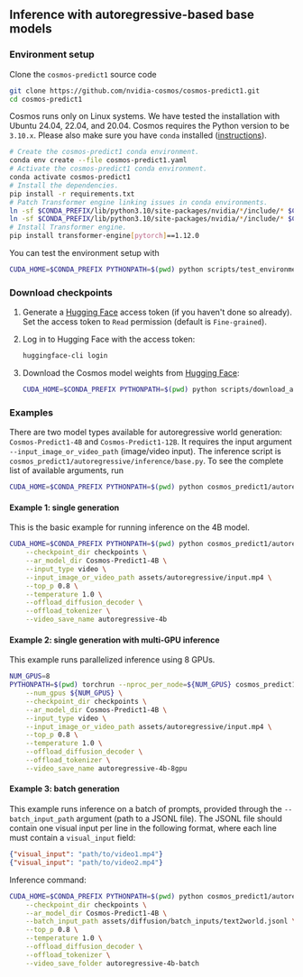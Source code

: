 ## Inference with autoregressive-based base models

### Environment setup

Clone the `cosmos-predict1` source code
```bash
git clone https://github.com/nvidia-cosmos/cosmos-predict1.git
cd cosmos-predict1
```

Cosmos runs only on Linux systems. We have tested the installation with Ubuntu 24.04, 22.04, and 20.04.
Cosmos requires the Python version to be `3.10.x`. Please also make sure you have `conda` installed ([instructions](https://docs.conda.io/projects/conda/en/latest/user-guide/install/index.html)).

```bash
# Create the cosmos-predict1 conda environment.
conda env create --file cosmos-predict1.yaml
# Activate the cosmos-predict1 conda environment.
conda activate cosmos-predict1
# Install the dependencies.
pip install -r requirements.txt
# Patch Transformer engine linking issues in conda environments.
ln -sf $CONDA_PREFIX/lib/python3.10/site-packages/nvidia/*/include/* $CONDA_PREFIX/include/
ln -sf $CONDA_PREFIX/lib/python3.10/site-packages/nvidia/*/include/* $CONDA_PREFIX/include/python3.10
# Install Transformer engine.
pip install transformer-engine[pytorch]==1.12.0
```

You can test the environment setup with
```bash
CUDA_HOME=$CONDA_PREFIX PYTHONPATH=$(pwd) python scripts/test_environment.py
```

### Download checkpoints

1. Generate a [Hugging Face](https://huggingface.co/settings/tokens) access token (if you haven't done so already). Set the access token to `Read` permission (default is `Fine-grained`).

2. Log in to Hugging Face with the access token:
   ```bash
   huggingface-cli login
   ```

3. Download the Cosmos model weights from [Hugging Face](https://huggingface.co/collections/nvidia/cosmos-predict1-67c9d1b97678dbf7669c89a7):
   ```bash
   CUDA_HOME=$CONDA_PREFIX PYTHONPATH=$(pwd) python scripts/download_autoregressive_checkpoints.py --model_sizes 4B 12B
   ```

### Examples
There are two model types available for autoregressive world generation: `Cosmos-Predict1-4B` and `Cosmos-Predict1-12B`.
It requires the input argument `--input_image_or_video_path` (image/video input).
The inference script is `cosmos_predict1/autoregressive/inference/base.py`.
To see the complete list of available arguments, run
```bash
CUDA_HOME=$CONDA_PREFIX PYTHONPATH=$(pwd) python cosmos_predict1/autoregressive/inference/base.py --help
```

#### Example 1: single generation
This is the basic example for running inference on the 4B model.
```bash
CUDA_HOME=$CONDA_PREFIX PYTHONPATH=$(pwd) python cosmos_predict1/autoregressive/inference/base.py \
    --checkpoint_dir checkpoints \
    --ar_model_dir Cosmos-Predict1-4B \
    --input_type video \
    --input_image_or_video_path assets/autoregressive/input.mp4 \
    --top_p 0.8 \
    --temperature 1.0 \
    --offload_diffusion_decoder \
    --offload_tokenizer \
    --video_save_name autoregressive-4b
```

#### Example 2: single generation with multi-GPU inference
This example runs parallelized inference using 8 GPUs.
```bash
NUM_GPUS=8
PYTHONPATH=$(pwd) torchrun --nproc_per_node=${NUM_GPUS} cosmos_predict1/autoregressive/inference/base.py \
    --num_gpus ${NUM_GPUS} \
    --checkpoint_dir checkpoints \
    --ar_model_dir Cosmos-Predict1-4B \
    --input_type video \
    --input_image_or_video_path assets/autoregressive/input.mp4 \
    --top_p 0.8 \
    --temperature 1.0 \
    --offload_diffusion_decoder \
    --offload_tokenizer \
    --video_save_name autoregressive-4b-8gpu
```

#### Example 3: batch generation
This example runs inference on a batch of prompts, provided through the `--batch_input_path` argument (path to a JSONL file).
The JSONL file should contain one visual input per line in the following format, where each line must contain a `visual_input` field:
```json
{"visual_input": "path/to/video1.mp4"}
{"visual_input": "path/to/video2.mp4"}
```
Inference command:
```bash
CUDA_HOME=$CONDA_PREFIX PYTHONPATH=$(pwd) python cosmos_predict1/autoregressive/inference/base.py \
    --checkpoint_dir checkpoints \
    --ar_model_dir Cosmos-Predict1-4B \
    --batch_input_path assets/diffusion/batch_inputs/text2world.jsonl \
    --top_p 0.8 \
    --temperature 1.0 \
    --offload_diffusion_decoder \
    --offload_tokenizer \
    --video_save_folder autoregressive-4b-batch
```
